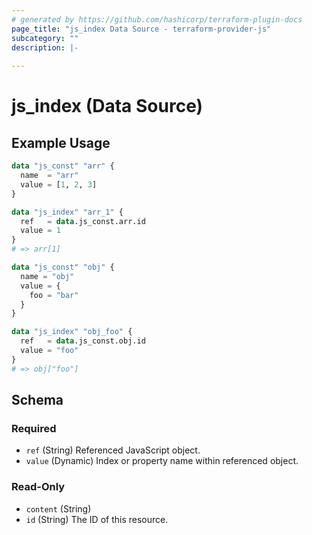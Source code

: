 ```yaml
---
# generated by https://github.com/hashicorp/terraform-plugin-docs
page_title: "js_index Data Source - terraform-provider-js"
subcategory: ""
description: |-
  
---
```


# js_index (Data Source)



## Example Usage

```terraform
data "js_const" "arr" {
  name  = "arr"
  value = [1, 2, 3]
}

data "js_index" "arr_1" {
  ref   = data.js_const.arr.id
  value = 1
}
# => arr[1]

data "js_const" "obj" {
  name = "obj"
  value = {
    foo = "bar"
  }
}

data "js_index" "obj_foo" {
  ref   = data.js_const.obj.id
  value = "foo"
}
# => obj["foo"]
```

<!-- schema generated by tfplugindocs -->
## Schema

### Required

- `ref` (String) Referenced JavaScript object.
- `value` (Dynamic) Index or property name within referenced object.

### Read-Only

- `content` (String)
- `id` (String) The ID of this resource.
